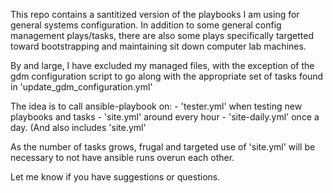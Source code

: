 This repo contains a santitized version of the playbooks I am using for
general systems configuration. In addition to some general config
management plays/tasks, there are also some plays specifically 
targetted toward bootstrapping and maintaining sit down computer
lab machines.

By and large, I have excluded my managed files, with the exception
of the gdm configuration script to go along with the appropriate
set of tasks found in 'update_gdm_configuration.yml'

The idea is to call ansible-playbook on:
    - 'tester.yml' when testing new playbooks and tasks
    - 'site.yml' around every hour
    - 'site-daily.yml' once a day. (And also includes 'site.yml'

As the number of tasks grows, frugal and targeted use of 'site.yml'
will be necessary to not have ansible runs overun each other.  

Let me know if you have suggestions or questions.

